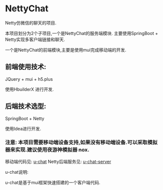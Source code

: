 # NettyChat

Netty仿微信的聊天的项目.

本项目划分为2个子项目,一个是NettyChat的服务端模块. 主要使用SpringBoot + Netty实现多客户端链接和聊天.

一个是NettyChat的前端模块,主要是使用mui完成移动端的开发.

## 前端使用技术:

JQuery + mui + h5.plus

使用HbuilderX 进行开发.

## 后端技术选型:

SpringBoot + Netty 

使用Idea进行开发. 


### 注意: 本项目需要移动端设备支持,如果没有移动端设备.可以采取模拟器来实现.建议使用夜游神模拟器 nox.


移动端代码见:  [u-chat](https://github.com/cynen/NettyChat/tree/master/u-chat)
Netty后端服务见:  [u-chat-server](https://github.com/cynen/NettyChat/tree/master/u-chat-server)


u-chat说明:

u-chat是基于mui框架快速搭建的一个客户端代码.

